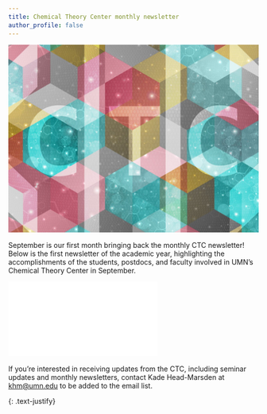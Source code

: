 ```yaml
---
title: Chemical Theory Center monthly newsletter
author_profile: false
---
```

 
 <img src="/assets/images/CTC-logo.jpg" alt="">

September is our first month bringing back the monthly CTC newsletter! Below is the first newsletter of the academic year, highlighting the accomplishments of the students, postdocs, and faculty involved in UMN’s Chemical Theory Center in September.

<embed src="/assets/files/September-2025-CTC-Newsletter.pdf" type="application/pdf"/>

If you’re interested in receiving updates from the CTC, including seminar updates and monthly newsletters, contact Kade Head-Marsden at  <a href = "mailto: khm@umn.edu">khm@umn.edu</a> to be added to the email list. 

{: .text-justify}
